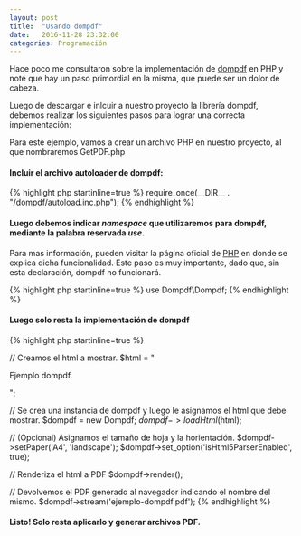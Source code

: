 ```yaml
---
layout: post
title:  "Usando dompdf"
date:   2016-11-28 23:32:00
categories: Programación
---
```


<p>Hace poco me consultaron sobre la implementación de <a href="https://github.com/dompdf/dompdf" target="_blank">dompdf</a> en PHP y noté que hay un paso primordial en la misma, que puede ser un dolor de cabeza.</p>

<p>Luego de descargar e inlcuir a nuestro proyecto la librería dompdf, debemos realizar los siguientes pasos para lograr una correcta implementación:</p>

<p>Para este ejemplo, vamos a crear un archivo PHP en nuestro proyecto, al que nombraremos GetPDF.php
</p>

#### Incluir el archivo autoloader de dompdf:
<p>
{% highlight php startinline=true %}
require_once(__DIR__ . "/dompdf/autoload.inc.php");
{% endhighlight %}
</p>

#### Luego debemos indicar <i>namespace</i> que utilizaremos para dompdf, mediante la palabra reservada <i>use</i>.
<p>
Para mas información, pueden visitar la página oficial de <a href="http://php.net/manual/es/language.namespaces.importing.php" target="_blank">PHP</a> en donde se explica dicha funcionalidad. Este paso es muy importante, dado que, sin esta declaración, dompdf no funcionará.
</p>
<p>
{% highlight php startinline=true %}
use Dompdf\Dompdf;
{% endhighlight %}
</p>

#### Luego solo resta la implementación de dompdf

<p>
{% highlight php startinline=true %}

// Creamos el html a mostrar.
$html = "<html><head><title>Ejemplo dompdf</title></head><body><p>Ejemplo dompdf.</p></body></html>";

// Se crea una instancia de dompdf y luego le asignamos el html que debe mostrar.
$dompdf = new Dompdf;
$dompdf->loadHtml($html);

// (Opcional) Asignamos el tamaño de hoja y la horientación.
$dompdf->setPaper('A4', 'landscape');
$dompdf->set_option('isHtml5ParserEnabled', true);

// Renderiza el html a PDF
$dompdf->render();

// Devolvemos el PDF generado al navegador indicando el nombre del mismo.
$dompdf->stream('ejemplo-dompdf.pdf');
{% endhighlight %}
</p>

#### Listo! Solo resta aplicarlo y generar archivos PDF.